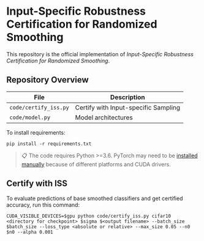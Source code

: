 
# Input-Specific Robustness Certification for Randomized Smoothing

This repository is the official implementation of *Input-Specific Robustness Certification for Randomized Smoothing*. 

## Repository Overview

| File            | Description                                                            |
| --------------- | ---------------------------------------------------------------------- |
| `code/certify_iss.py`    | Certify with Input-specific Sampling|
| `code/model.py`       | Model architectures   |


To install requirements:

```setup
pip install -r requirements.txt
```

>📋  The code requires Python >=3.6. PyTorch may need to be [installed manually](https://pytorch.org/) because of different platforms and CUDA drivers.

## Certify with ISS
To evaluate predictions of base smoothed classifiers and get certified accuracy, run this command:

```certify with ISS
CUDA_VISIBLE_DEVICES=$gpu python code/certify_iss.py cifar10 <directory for checkpoint> $sigma $<output filename> --batch_size $batch_size --loss_type <absolute or relative> --max_size 0.05 --n0 $n0 --alpha 0.001
```
